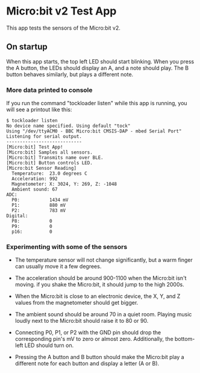 Micro:bit v2 Test App
=====================

This app tests the sensors of the Micro:bit v2.

On startup
----------

When this app starts, the top left LED should start blinking. When you
press the A button, the LEDs should display an A, and a note should play. The 
B button behaves similarly, but plays a different note. 

### More data printed to console

If you run the command "tockloader listen" while this app is running, you will
see a printout like this: 

    $ tockloader listen
    No device name specified. Using default "tock"
    Using "/dev/ttyACM0 - BBC Micro:bit CMSIS-DAP - mbed Serial Port"
    Listening for serial output.
    ----------------------------
    [Micro:bit] Test App!
    [Micro:bit] Samples all sensors.
    [Micro:bit] Transmits name over BLE.
    [Micro:bit] Button controls LED.
    [Micro:bit Sensor Reading]
      Temperature:  23.0 degrees C
      Acceleration: 992
      Magnetometer: X: 3024, Y: 269, Z: -1048
      Ambient sound: 67
    ADC:
      P0:           1434 mV
      P1:           880 mV
      P2:           783 mV
    Digital:
      P8:           0
      P9:           0
      p16:          0

### Experimenting with some of the sensors

  * The temperature sensor will not change significantly,
    but a warm finger can usually move it a few degrees.

  * The acceleration should be around 900-1100 when the Micro:bit isn't moving. 
    if you shake the Micro:bit, it should jump to the high 2000s.
   
  * When the Micro:bit is close to an electronic device, the X, Y, and Z values
    from the magnetometer should get bigger.
  
  * The ambient sound should be around 70 in a quiet room. Playing music loudly
    next to the Micro:bit should raise it to 80 or 90.
  
  * Connecting P0, P1, or P2 with the GND pin should drop the corresponding pin's mV
    to zero or almost zero. Additionally, the bottom-left LED should turn on.
  
  * Pressing the A button and B button should make the Micro:bit play a
    different note for each button and display a letter (A or B).

